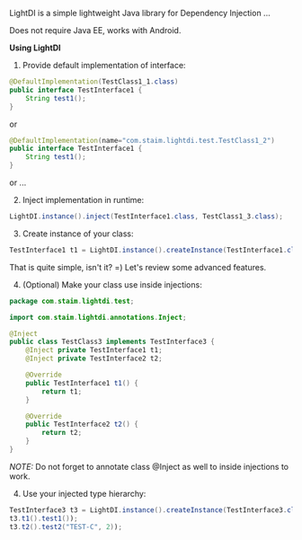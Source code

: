 LightDI is a simple lightweight Java library for Dependency Injection ...

Does not require Java EE, works with Android.

**Using LightDI**

1. Provide default implementation of interface:

``` java
@DefaultImplementation(TestClass1_1.class)
public interface TestInterface1 {
    String test1();
}
```

or 

``` java
@DefaultImplementation(name="com.staim.lightdi.test.TestClass1_2")
public interface TestInterface1 {
    String test1();
}
```

or ...

2. Inject implementation in runtime:

``` java
LightDI.instance().inject(TestInterface1.class, TestClass1_3.class);
```

3. Create instance of your class:

``` java
TestInterface1 t1 = LightDI.instance().createInstance(TestInterface1.class);
```

That is quite simple, isn't it? =) 
Let's review some advanced features.

4. (Optional) Make your class use inside injections:

``` java
package com.staim.lightdi.test;

import com.staim.lightdi.annotations.Inject;

@Inject
public class TestClass3 implements TestInterface3 {
    @Inject private TestInterface1 t1;
    @Inject private TestInterface2 t2;

    @Override
    public TestInterface1 t1() {
        return t1;
    }

    @Override
    public TestInterface2 t2() {
        return t2;
    }
}
```

*NOTE:* Do not forget to annotate class @Inject as well to inside injections to work.

4. Use your injected type hierarchy:

``` java
TestInterface3 t3 = LightDI.instance().createInstance(TestInterface3.class);
t3.t1().test1());
t3.t2().test2("TEST-C", 2));
```
